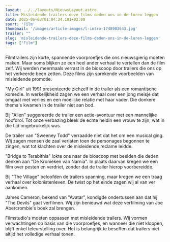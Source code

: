```yaml
---
layout: ../../layouts/NieuwsLayout.astro
title: Misleidende trailers deze films deden ons in de luren leggen
date: 2025-06-03T01:04:24.181+02:00
soort: 'Film'
thumbnail: '/images/article-images/l-intro-1748903643.jpg'
trailer: ""
slug: 'misleidende-trailers-deze-films-deden-ons-in-de-luren-leggen'
tags: ["Film"]
---
```


Filmtrailers zijn korte, spannende voorproefjes die ons nieuwsgierig moeten
maken. Maar soms blijken ze een heel ander verhaal te vertellen dan de film
zelf. Wij werden meermaals verrast in de bioscoop door trailers die ons op het
verkeerde been zetten. Deze films zijn sprekende voorbeelden van misleidende
promotie.

"My Girl" uit 1991 presenteerde zichzelf in de trailer als een romantische
komedie. In werkelijkheid zagen we een verhaal over een jong meisje dat omgaat
met verlies en een moeilijke relatie met haar vader. Die donkere thema's kwamen
in de trailer niet aan bod.

Bij "Alien" suggereerde de trailer een actie-avontuur met een mannelijke
hoofdrol. Tot onze verbazing bleek de echte heldin een vrouw te zijn, wat in die
tijd ongebruikelijk was.

De trailer van "Sweeney Todd" verraadde niet dat het om een musical ging. Wij
zagen mensen de zaal verlaten toen de personages begonnen te zingen, wat tot
klachten over de misleidende reclame leidde.

"Bridge to Terabithia" lokte ons naar de bioscoop met beelden die deden denken
aan "De Kronieken van Narnia". In plaats daarvan kregen we een film over pesten
en verdriet, zonder dat de trailer hierop voorbereidde.

Bij "The Village" beloofden de trailers spanning, maar kregen we een traag
verhaal over kolonistenleven. De twist op het einde zagen wij al van ver
aankomen.

James Cameron, bekend van "Avatar", kondigde ondertussen aan dat hij "The
Devils" gaat verfilmen. Wij zijn benieuwd wat deze verfilming van Joe
Abercrombie's boek zal brengen.

Filmstudio's moeten oppassen met misleidende trailers. Wij vormen verwachtingen
op basis van die voorproefjes, en wanneer die niet kloppen, blijft enkel
teleurstelling over. Het is belangrijk te beseffen dat trailers niet altijd het
volledige verhaal tonen.